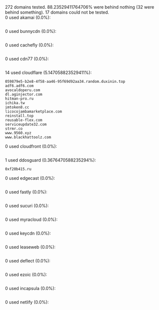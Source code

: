 272 domains tested. 88.23529411764706% were behind nothing (32 were behind something). 17 domains could not be tested.<br>
0 used akamai (0.0%):
```

```

0 used bunnycdn (0.0%):
```

```

0 used cachefly (0.0%):
```

```

0 used cdn77 (0.0%):
```

```

14 used cloudflare (5.147058823529411%):
```
059879e5-b2e8-4f58-aa46-95f69d92aa34.random.duxinin.top
adf6.adf6.com
avocaldoperu.com
dl.aginjector.com
hitman-pro.ru
ichika.tw
imtoken8.cc
licocojambamarketplace.com
reinstall.top
reusable-flex.com
serviceupdate32.com
strmr.co
www.9560.xyz
www.blackhattoolz.com
```

0 used cloudfront (0.0%):
```

```

1 used ddosguard (0.3676470588235294%):
```
0xf20b415.ru
```

0 used edgecast (0.0%):
```

```

0 used fastly (0.0%):
```

```

0 used sucuri (0.0%):
```

```

0 used myracloud (0.0%):
```

```

0 used keycdn (0.0%):
```

```

0 used leaseweb (0.0%):
```

```

0 used deflect (0.0%):
```

```

0 used ezoic (0.0%):
```

```

0 used incapsula (0.0%):
```

```

0 used netlify (0.0%):
```

```

